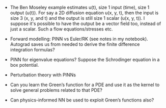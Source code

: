 - The Ben Moseley example estimates u(t), size 1 input (time), size 1 output (u(t)).  For say a 2D diffusion equation u(x, y, t), then the input is size 3 (x, y, and t) and the output is still size 1 scalar (u(x, y, t)).  I suppose it's possible to have the output be a vector field too, instead of just a scalar.  Such a flow equations/stresses etc.

- Forward modelling:  PINN vs Euler/RK (see notes in my notebook).  Autograd saves us from needed to derive the finite difference integration formulas?

- PINN for eigenvalue equations?  Suppose the Schrodinger equation in a box potential.

- Perturbation theory with PINNs

- Can you learn the Green’s function for a PDE and use it as the kernel to solve general problems related to that PDE?

- Can physics-informed NN be used to exploit Green’s functions also?
